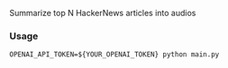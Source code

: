 Summarize top N HackerNews articles into audios

### Usage 

```
OPENAI_API_TOKEN=${YOUR_OPENAI_TOKEN} python main.py
```